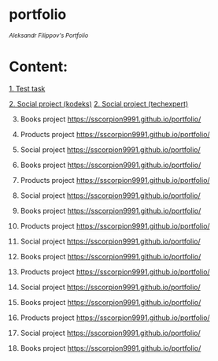 # portfolio
<small><i>Aleksandr Filippov's Portfolio</i></small>

<h1>Content:</h1>

<a href="https://sscorpion9991.github.io/portfolio/01_test-task/index.html">1. Test task</a>

<a href="https://sscorpion9991.github.io/portfolio/02_first-social/index.html">2. Social project (kodeks)</a>
<a href="https://sscorpion9991.github.io/portfolio/02_first-social/index_techexp.html">2. Social project (techexpert)</a>

3. Books project
https://sscorpion9991.github.io/portfolio/

4. Products project
https://sscorpion9991.github.io/portfolio/

5. Social project
https://sscorpion9991.github.io/portfolio/

6. Books project
https://sscorpion9991.github.io/portfolio/

7. Products project
https://sscorpion9991.github.io/portfolio/

8. Social project
https://sscorpion9991.github.io/portfolio/

9. Books project
https://sscorpion9991.github.io/portfolio/

10. Products project
https://sscorpion9991.github.io/portfolio/

11. Social project
https://sscorpion9991.github.io/portfolio/

12. Books project
https://sscorpion9991.github.io/portfolio/

13. Products project
https://sscorpion9991.github.io/portfolio/

14. Social project
https://sscorpion9991.github.io/portfolio/

15. Books project
https://sscorpion9991.github.io/portfolio/

16. Products project
https://sscorpion9991.github.io/portfolio/

17. Social project
https://sscorpion9991.github.io/portfolio/

18. Books project
https://sscorpion9991.github.io/portfolio/

